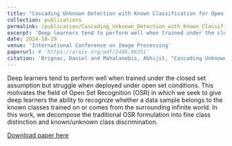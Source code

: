 ```yaml
---
title: "Cascading Unknown Detection with Known Classification for Open Set Recognition"
collection: publications
permalink: /publication/Cascading_Unknown_Detection_with_Known_Classification_for_Open_Set_Recognition
excerpt: 'Deep learners tend to perform well when trained under the closed set assumption but struggle when deployed under open set conditions. This motivates the field of Open Set Recognition (OSR) in which we seek to give deep learners the ability to recognize whether a data sample belongs to the known classes trained on or comes from the surrounding infinite world. In this work, we decompose the traditional OSR formulation into fine class distinction and known/unknown class discrimination.'
date: 2024-10-29
venue: 'International Conference on Image Processing'
paperurl: # 'https://arxiv.org/pdf/2406.06351'
citation: 'Brignac, Daniel and Mahalanobis, Abhijit, "Cascading Unknown Detection with Known Classification for Open Set Recognition,"2024 International Conference on Image Processing.'
---
```


Deep learners tend to perform well when trained under the closed set assumption but struggle when deployed under open set conditions. This motivates the field of Open Set Recognition (OSR) in which we seek to give deep learners the ability to recognize whether a data sample belongs to the known classes trained on or comes from the surrounding infinite world. In this work, we decompose the traditional OSR formulation into fine class distinction and known/unknown class discrimination.

[Download paper here](http://dannybrig.github.io/files/Cascading_Unknown_Detection_with_Known_Classification_for_Open_Set_Recognition.pdf)